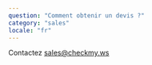 ```yaml
---
question: "Comment obtenir un devis ?"
category: "sales"
locale: "fr"
---
```


Contactez sales@checkmy.ws